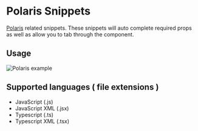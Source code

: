 # Polaris Snippets

[Polaris](https://polaris.shopify.com/) related snippets. These snippets will auto complete required props as well as allow you to tab through the component.

## Usage
![Polaris example](https://cl.ly/1J272W3t453v/Screen%20Recording%202018-07-10%20at%2010.00%20PM.gif)

## Supported languages ( file extensions )

* JavaScript (.js)
* JavaScript XML (.jsx)
* Typescript (.ts)
* Typescript XML (.tsx)

<!-- ## Features -->

<!-- ## Known Issues -->

<!-- ## Release Notes -->

<!-- ### 1.0.0 -->

<!-- Initial release -->
